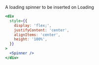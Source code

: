 A loading spinner to be inserted on Loading

```jsx
<div
  style={{
    display: 'flex;',
    justifyContent: 'center',
    alignItems: 'center',
    height: '100%',
  }}
>
  <Spinner />
</div>
```
